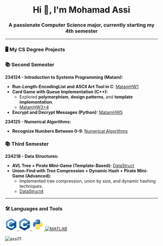 <h1 align="center">Hi 👋, I'm Mohamad Assi</h1>
<h3 align="center">A passionate Computer Science major, currently starting my 4th semester</h3>

---

<h3 align="left">🖥️ My CS Degree Projects</h3>

### 📚 Second Semester  
**234124 - Introduction to Systems Programming (Matam):**  
- **Run-Length-EncodingList and ASCII Art Tool in C**: [MatamHW1](https://github.com/assi11/MtamHW1)  
- **Card Game with Queue Implementation (C++):**  
  - Explored **polymorphism**, **design patterns**, and **template implementation**.  
  - [MatamHW3+4](https://github.com/assi11/MtamHw3.5)  
- **Encrypt and Decrypt Messages (Python):** [MatamHW5](https://github.com/assi11/MtamHw5)  

**234125 - Numerical Algorithms:**  
- **Recognize Numbers Between 0-9**: [Numerical Algorithms](https://github.com/assi11/NumircalAlgo/tree/main)

### 📚 Third Semester  
**234218 - Data Structures:**  
- **AVL Tree + Pirate Mini-Game (Template-Based):** [DataStruct](https://github.com/assi11/Datastruct)  
- **Union-Find with Tree Compression + Dynamic Hash + Pirate Mini-Game (Advanced):**  
  - Implemented tree compression, union by size, and dynamic hashing techniques.  
  - [DataStruct4](https://github.com/assi11/DataStruct4)

---

<h3 align="left">🛠️ Languages and Tools</h3>
<p align="left"> 
  <a href="https://www.cprogramming.com/" target="_blank" rel="noreferrer"> 
    <img src="https://raw.githubusercontent.com/devicons/devicon/master/icons/c/c-original.svg" alt="C" width="40" height="40"/> 
  </a> 
  <a href="https://www.w3schools.com/cpp/" target="_blank" rel="noreferrer"> 
    <img src="https://raw.githubusercontent.com/devicons/devicon/master/icons/cplusplus/cplusplus-original.svg" alt="C++" width="40" height="40"/> 
  </a> 
  <a href="https://www.python.org" target="_blank" rel="noreferrer"> 
    <img src="https://raw.githubusercontent.com/devicons/devicon/master/icons/python/python-original.svg" alt="Python" width="40" height="40"/> 
  </a> 
  <a href="https://www.mathworks.com/" target="_blank" rel="noreferrer"> 
    <img src="https://upload.wikimedia.org/wikipedia/commons/2/21/Matlab_Logo.png" alt="MATLAB" width="40" height="40"/> 
  </a>
</p>
<p><img align="center" src="https://github-readme-stats.vercel.app/api/top-langs?username=assi11&show_icons=true&locale=en&layout=compact" alt="assi11" /></p>


